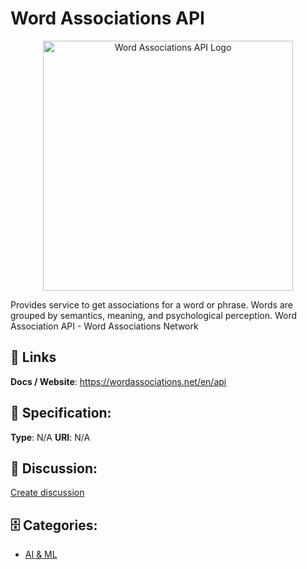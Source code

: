 # Word Associations API
<p align="center">
    <img width="400" src="https://raw.githubusercontent.com/apis-list/apis-list/main/apis/word-associations-api/logo_256x256.png" alt="Word Associations API Logo"/>
</p>

Provides service to get associations for a word or phrase. Words are grouped by semantics, meaning, and psychological perception.  Word Association API - Word Associations Network

##  🔗 Links
**Docs / Website**: https://wordassociations.net/en/api

## 🧬 Specification:
**Type**:  N/A 
**URI**:  N/A 

## 💬 Discussion:
[Create discussion](https://github.com/apis-list/apis-list/discussions/new)

## 🗄️ Categories:
- [AI & ML](https://github.com/apis-list/apis-list#ai-and-ml)



